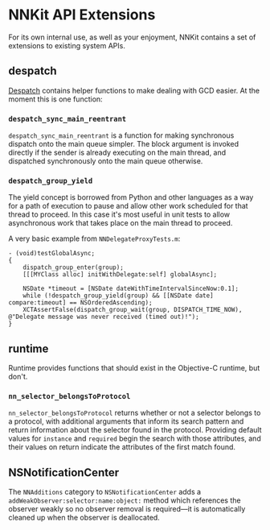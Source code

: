 NNKit API Extensions
====================

For its own internal use, as well as your enjoyment, NNKit contains a set of extensions to existing system APIs.

despatch
--------

[Despatch](http://numist.net/define/?despatch) contains helper functions to make dealing with GCD easier. At the moment this is one function:

### `despatch_sync_main_reentrant` ####

`despatch_sync_main_reentrant` is a function for making synchronous dispatch onto the main queue simpler. The block argument is invoked directly if the sender is already executing on the main thread, and dispatched synchronously onto the main queue otherwise.

### `despatch_group_yield` ###

The yield concept is borrowed from Python and other languages as a way for a path of execution to pause and allow other work scheduled for that thread to proceed. In this case it's most useful in unit tests to allow asynchronous work that takes place on the main thread to proceed.

A very basic example from `NNDelegateProxyTests.m`:

    - (void)testGlobalAsync;
    {
        dispatch_group_enter(group);
        [[[MYClass alloc] initWithDelegate:self] globalAsync];
        
        NSDate *timeout = [NSDate dateWithTimeIntervalSinceNow:0.1];
        while (!despatch_group_yield(group) && [[NSDate date] compare:timeout] == NSOrderedAscending);
        XCTAssertFalse(dispatch_group_wait(group, DISPATCH_TIME_NOW), @"Delegate message was never received (timed out)!");
    }

runtime
-------

Runtime provides functions that should exist in the Objective-C runtime, but don't.

### `nn_selector_belongsToProtocol` ###

`nn_selector_belongsToProtocol` returns whether or not a selector belongs to a protocol, with additional arguments that inform its search pattern and return information about the selector found in the protocol. Providing default values for `instance` and `required` begin the search with those attributes, and their values on return indicate the attributes of the first match found.

NSNotificationCenter
--------------------

The `NNAdditions` category to `NSNotificationCenter` adds a `addWeakObserver:selector:name:object:` method which references the observer weakly so no observer removal is required—it is automatically cleaned up when the observer is deallocated.
